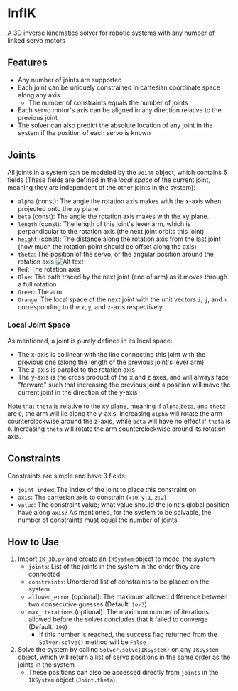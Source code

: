 # InfIK
A 3D inverse kinematics solver for robotic systems with any number of linked servo motors

## Features
* Any number of joints are supported
* Each joint can be uniquely constrained in cartesian coordinate space along any axis
    * The number of constraints equals the number of joints
* Each servo motor's axis can be aligned in any direction relative to the previous joint
* The solver can also predict the absolute location of any joint in the system if the position of each servo is known

## Joints
All joints in a system can be modeled by the `Joint` object, which contains 5 fields (These fields are defined in the *local space* of the current joint, meaning they are independent of the other joints in the system):
* `alpha` (const): The angle the rotation axis makes with the x-axis when projected onto the xy plane.
* `beta` (const): The angle the rotation axis makes with the xy plane.
* `length` (const): The length of this joint's lever arm, which is perpandicular to the rotation axis (the next joint orbits this joint)
* `height` (const): The distance along the rotation axis from the last joint (how much the rotation point should be offset along the axis)
* `theta`: The position of the servo, or the angular position around the rotation axis
![Alt text](/Examples/local_joint.png)
* `Red`: The rotation axis
* `Blue`: The path traced by the next joint (end of arm) as it moves through a full rotation
* `Green`: The arm
* `Orange`: The local space of the next joint with the unit vectors `i`, `j`, and `k` corresponding to the `x`, `y`, and `z`-axis respectively

### Local Joint Space
As mentioned, a joint is purely defined in its local space:
* The x-axis is collinear with the line connecting this joint with the previous one (along the length of the previous joint's lever arm)
* The z-axis is parallel to the rotation axis
* The y-axis is the cross product of the x and z axes, and will always face "forward" such that increasing the previous joint's position will move the current joint in the direction of the y-axis

Note that `theta` is relative to the xy plane, meaning if `alpha`,`beta`, and `theta` are `0`, the arm will lie along the y-axis. Increasing `alpha` will rotate the arm counterclockwise around the z-axis, while `beta` will have no effect if `theta` is `0`. Increasing `theta` will rotate the arm counterclockwise around its rotation axis.

## Constraints
Constraints are simple and have 3 fields:
* `joint_index`: The index of the joint to place this constraint on
* `axis`: The cartesian axis to constrain (`x:0`, `y:1`, `z:2`)
* `value`: The constraint value; what value should the joint's global position have along `axis`?
As mentioned, for the system to be solvable, the number of constraints must equal the number of joints

## How to Use
1. Import `IK_3D.py` and create an `IKSystem` object to model the system
    * `joints`: List of the joints in the system in the order they are connected
    * `constraints`: Unordered list of constraints to be placed on the system
    * `allowed_error` (optional): The maximum allowed difference between two consecutive guesses (Default: `1e-3`)
    * `max_iterations` (optional): The maximum number of iterations allowed before the solver concludes that it failed to converge (Default: `100`)
        * If this number is reached, the success flag returned from the `Solver.solve()` method will be `False`
2. Solve the system by calling `Solver.solve(IKSystem)` on any `IKSystem` object, which will return a list of servo positions in the same order as the joints in the system
    * These positions can also be accessed directly from `joints` in the `IKSystem` object (`Joint.theta`)